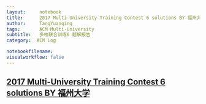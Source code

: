 ```yaml
---
layout:     notebook
title:      2017 Multi-University Training Contest 6 solutions BY 福州大学
author:     TangYuanqing
tags: 		ACM Multi-University
subtitle:   多校联合训练6 题解报告
category:  ACM Log

notebookfilename:
visualworkflow: false
---
```



## [2017 Multi-University Training Contest 6 solutions BY 福州大学](http://bestcoder.hdu.edu.cn/blog/2017-multi-university-training-contest-6-solutions-by-%E7%A6%8F%E5%B7%9E%E5%A4%A7%E5%AD%A6/)
